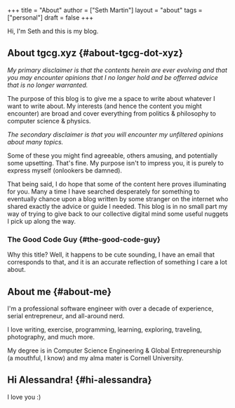 +++
title = "About"
author = ["Seth Martin"]
layout = "about"
tags = ["personal"]
draft = false
+++

Hi, I'm Seth and this is my blog.


## About tgcg.xyz {#about-tgcg-dot-xyz}

_My primary disclaimer is that the contents herein are ever evolving and that you may encounter opinions that I no longer hold and be offerred advice that is no longer warranted._

The purpose of this blog is to give me a space to write about whatever I want to write about. My interests (and hence the content you might encounter) are broad and cover everything from politics &amp; philosophy to computer science &amp; physics.

_The secondary disclaimer is that you will encounter my unfiltered opinions about many topics._

Some of these you might find agreeable, others amusing, and potentially some upsetting. That's fine. My purpose isn't to impress you, it is purely to express myself (onlookers be damned).

That being said, I do hope that some of the content here proves illuminating for you. Many a time I have searched desperately for something to eventually chance upon a blog written by some stranger on the internet who shared exactly the advice or guide I needed. This blog is in no small part my way of trying to give back to our collective digital mind some useful nuggets I pick up along the way.


### The Good Code Guy {#the-good-code-guy}

Why this title? Well, it happens to be cute sounding, I have an email that corresponds to that, and it is an accurate reflection of something I care a lot about.


## About me {#about-me}

I'm a professional software engineer with over a decade of experience, serial entrepreneur, and all-around nerd.

I love writing, exercise, programming, learning, exploring, traveling, photography, and much more.

My degree is in Computer Science Engineering &amp; Global Entrepreneurship (a mouthful, I know) and my alma mater is Cornell University.


## Hi Alessandra! {#hi-alessandra}

I love you :)

